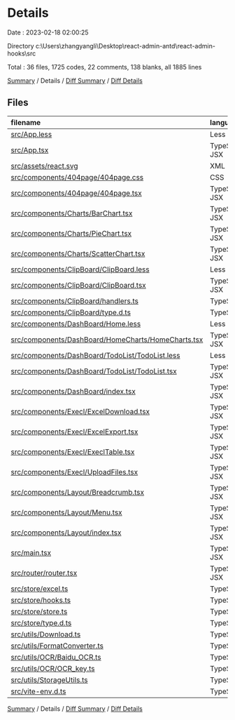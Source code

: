 # Details

Date : 2023-02-18 02:00:25

Directory c:\\Users\\zhangyangli\\Desktop\\react-admin-antd\\react-admin-hooks\\src

Total : 36 files, 1725 codes, 22 comments, 138 blanks, all 1885 lines

[Summary](results.md) / Details / [Diff Summary](diff.md) / [Diff Details](diff-details.md)

## Files

| filename                                                                                                  | language       | code | comment | blank | total |
| :-------------------------------------------------------------------------------------------------------- | :------------- | ---: | ------: | ----: | ----: |
| [src/App.less](/src/App.less)                                                                             | Less           |   23 |       0 |     2 |    25 |
| [src/App.tsx](/src/App.tsx)                                                                               | TypeScript JSX |   15 |       0 |     7 |    22 |
| [src/assets/react.svg](/src/assets/react.svg)                                                             | XML            |    1 |       0 |     0 |     1 |
| [src/components/404page/404page.css](/src/components/404page/404page.css)                                 | CSS            |   99 |       0 |    12 |   111 |
| [src/components/404page/404page.tsx](/src/components/404page/404page.tsx)                                 | TypeScript JSX |   17 |       0 |     1 |    18 |
| [src/components/Charts/BarChart.tsx](/src/components/Charts/BarChart.tsx)                                 | TypeScript JSX |   96 |       1 |     4 |   101 |
| [src/components/Charts/PieChart.tsx](/src/components/Charts/PieChart.tsx)                                 | TypeScript JSX |   46 |       0 |     1 |    47 |
| [src/components/Charts/ScatterChart.tsx](/src/components/Charts/ScatterChart.tsx)                         | TypeScript JSX |  255 |       1 |    10 |   266 |
| [src/components/ClipBoard/ClipBoard.less](/src/components/ClipBoard/ClipBoard.less)                       | Less           |   14 |       1 |     1 |    16 |
| [src/components/ClipBoard/ClipBoard.tsx](/src/components/ClipBoard/ClipBoard.tsx)                         | TypeScript JSX |   67 |       8 |    10 |    85 |
| [src/components/ClipBoard/handlers.ts](/src/components/ClipBoard/handlers.ts)                             | TypeScript     |   20 |       0 |     4 |    24 |
| [src/components/ClipBoard/type.d.ts](/src/components/ClipBoard/type.d.ts)                                 | TypeScript     |   16 |       0 |     2 |    18 |
| [src/components/DashBoard/Home.less](/src/components/DashBoard/Home.less)                                 | Less           |   27 |       0 |     1 |    28 |
| [src/components/DashBoard/HomeCharts/HomeCharts.tsx](/src/components/DashBoard/HomeCharts/HomeCharts.tsx) | TypeScript JSX |  368 |       0 |     4 |   372 |
| [src/components/DashBoard/TodoList/TodoList.less](/src/components/DashBoard/TodoList/TodoList.less)       | Less           |   64 |       0 |     1 |    65 |
| [src/components/DashBoard/TodoList/TodoList.tsx](/src/components/DashBoard/TodoList/TodoList.tsx)         | TypeScript JSX |   63 |       0 |     5 |    68 |
| [src/components/DashBoard/index.tsx](/src/components/DashBoard/index.tsx)                                 | TypeScript JSX |   59 |       0 |     5 |    64 |
| [src/components/Execl/ExcelDownload.tsx](/src/components/Execl/ExcelDownload.tsx)                         | TypeScript JSX |   67 |       1 |     4 |    72 |
| [src/components/Execl/ExcelExport.tsx](/src/components/Execl/ExcelExport.tsx)                             | TypeScript JSX |   34 |       0 |     5 |    39 |
| [src/components/Execl/ExeclTable.tsx](/src/components/Execl/ExeclTable.tsx)                               | TypeScript JSX |   32 |       2 |     3 |    37 |
| [src/components/Execl/UploadFiles.tsx](/src/components/Execl/UploadFiles.tsx)                             | TypeScript JSX |   33 |       3 |     4 |    40 |
| [src/components/Layout/Breadcrumb.tsx](/src/components/Layout/Breadcrumb.tsx)                             | TypeScript JSX |   11 |       0 |     3 |    14 |
| [src/components/Layout/Menu.tsx](/src/components/Layout/Menu.tsx)                                         | TypeScript JSX |   46 |       0 |     6 |    52 |
| [src/components/Layout/index.tsx](/src/components/Layout/index.tsx)                                       | TypeScript JSX |   46 |       3 |     3 |    52 |
| [src/main.tsx](/src/main.tsx)                                                                             | TypeScript JSX |   12 |       0 |     1 |    13 |
| [src/router/router.tsx](/src/router/router.tsx)                                                           | TypeScript JSX |   53 |       0 |     5 |    58 |
| [src/store/excel.ts](/src/store/excel.ts)                                                                 | TypeScript     |   42 |       0 |     9 |    51 |
| [src/store/hooks.ts](/src/store/hooks.ts)                                                                 | TypeScript     |    4 |       1 |     2 |     7 |
| [src/store/store.ts](/src/store/store.ts)                                                                 | TypeScript     |   10 |       0 |     3 |    13 |
| [src/store/type.d.ts](/src/store/type.d.ts)                                                               | TypeScript     |    8 |       0 |     1 |     9 |
| [src/utils/Download.ts](/src/utils/Download.ts)                                                           | TypeScript     |    9 |       0 |     0 |     9 |
| [src/utils/FormatConverter.ts](/src/utils/FormatConverter.ts)                                             | TypeScript     |   10 |       0 |     1 |    11 |
| [src/utils/OCR/Baidu_OCR.ts](/src/utils/OCR/Baidu_OCR.ts)                                                 | TypeScript     |   46 |       0 |    13 |    59 |
| [src/utils/OCR/OCR_key.ts](/src/utils/OCR/OCR_key.ts)                                                     | TypeScript     |    5 |       0 |     2 |     7 |
| [src/utils/StorageUtils.ts](/src/utils/StorageUtils.ts)                                                   | TypeScript     |    7 |       0 |     2 |     9 |
| [src/vite-env.d.ts](/src/vite-env.d.ts)                                                                   | TypeScript     |    0 |       1 |     1 |     2 |

[Summary](results.md) / Details / [Diff Summary](diff.md) / [Diff Details](diff-details.md)
